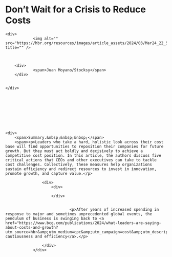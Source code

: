 # Don&rsquo;t Wait for a Crisis to Reduce Costs

<div>




	<div>
				<img alt="" src="https://hbr.org/resources/images/article_assets/2024/03/Mar24_22_5371502.jpg" title="" />



		<div>
				<span>Juan Moyano/Stocksy</span>
		</div>


	</div>




	




	<div>
		<span>Summary.&nbsp;&nbsp;&nbsp;</span>
		<span><p>Leaders who take a hard, holistic look across their cost base will find opportunities to reposition their companies for future growth. But they must act boldly and decisively to achieve a competitive cost position. In this article, the authors discuss five critical actions that CEOs and other executives can take to tackle cost challenges. Collectively, these measures help organizations sustain efficiency and redirect resources to invest in innovation, promote growth, and capture value.</p>
</span>
	</div>

					<div>
						<div>
	
						</div>

						
								<p>After years of increased spending in response to major and sometimes unprecedented global events, the pendulum of business is swinging back to <a href="https://www.bcg.com/publications/2024/what-leaders-are-saying-about-costs-and-growth?utm_source=hbr&amp;utm_medium=cpc&amp;utm_campaign=cost&amp;utm_description=website&amp;utm_topic=none&amp;utm_geo=namr">cost cautiousness and efficiency</a>.</p>
						
<!-- citation -->
					</div>
				</div>